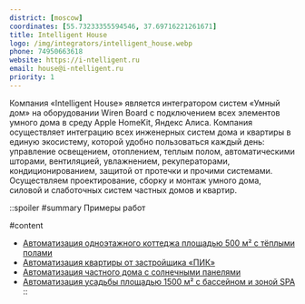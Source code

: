 ```yaml
---
district: [moscow]
coordinates: [55.73233355594546, 37.69716221261671]
title: Intelligent House
logo: /img/integrators/intelligent_house.webp
phone: 74950663618
website: https://i-ntelligent.ru
email: house@i-ntelligent.ru
priority: 1
---
```


Компания «Intelligent House» является интегратором систем «Умный дом» на оборудовании Wiren Board с подключением всех элементов умного дома в среду Apple HomeKit, Яндекс Алиса. Компания осуществляет интеграцию всех инженерных систем дома и квартиры в единую экосистему, которой удобно пользоваться каждый день: управление освещением, отоплением, теплым полом, автоматическими шторами, вентиляцией, увлажнением, рекуператорами, кондиционированием, защитой от протечки и прочими системами. Осуществляем проектирование, сборку и монтаж умного дома, силовой и слаботочных систем частных домов и квартир.

::spoiler
#summary
Примеры работ

#content
* [Автоматизация одноэтажного коттеджа площадью 500 м² с тёплыми полами](https://wirenboard.com/ru/pages/solutions-intelligenthouse-green/)
* [Автоматизация квартиры от застройщика «ПИК»](https://wirenboard.com/ru/pages/solutions-intelligenthouse-pik/)
* [Автоматизация частного дома с солнечными панелями](https://wirenboard.com/ru/pages/solutions-intelligenthouse-sunny/)
* [Автоматизация усадьбы площадью 1500 м² с бассейном и зоной SPA](https://wirenboard.com/ru/pages/solutions-intelligenthouse-knyaje/)
::
